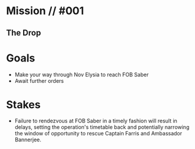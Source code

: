 # Mission // #001
## The Drop
# Goals
- Make your way through Nov Elysia to reach FOB Saber
- Await further orders

# Stakes
- Failure to rendezvous at FOB Saber in a timely fashion will result in delays, setting the operation's timetable back and potentially narrowing the window of opportunity to rescue Captain Farris and Ambassador Bannerjee.
